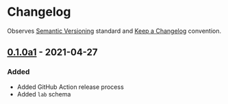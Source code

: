 # Changelog

Observes [Semantic Versioning](https://semver.org/spec/v2.0.0.html) standard and [Keep a Changelog](https://keepachangelog.com/en/1.0.0/) convention.

## [0.1.0a1] - 2021-04-27
### Added 
+ Added GitHub Action release process
+ Added `lab` schema

[0.1.0a1]: https://github.com/datajoint/element-lab/releases/tag/0.1.0a1
